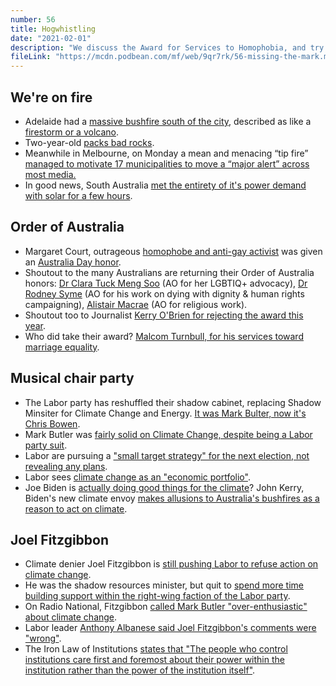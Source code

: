 ```yaml
---
number: 56
title: Hogwhistling
date: "2021-02-01"
description: "We discuss the Award for Services to Homophobia, and try to figure out what on earth the Labor Party is up to."
fileLink: "https://mcdn.podbean.com/mf/web/9qr7rk/56-missing-the-mark.mp3"
---
```


## We're on fire

- Adelaide had a [massive bushfire south of the city](https://www.canberratimes.com.au/story/7098072/homes-lost-in-adelaide-bushfire/?cs=14231), described as like a [firestorm or a volcano](https://www.abc.net.au/news/2021-01-25/adelaide-hills-residents-survive-cherry-gardens-bushfire/13088094).
- Two-year-old [packs bad rocks](https://twitter.com/hilltophoods/status/1353313965661511680?s=20).
- Meanwhile in Melbourne, on Monday a mean and menacing “tip fire” [managed to motivate 17 municipalities to move a “major alert” across most media.](https://www.msn.com/en-au/news/australia/tip-fire-in-melbourne-puts-17-suburbs-on-alert/ar-BB1d3p9e)
- In good news, South Australia [met the entirety of it's power demand with solar for a few hours](https://reneweconomy.com.au/world-first-south-australia-achieves-100pct-solar-and-lowest-prices-in-australia/).

## Order of Australia

- Margaret Court, outrageous [homophobe and anti-gay activist](https://www.theguardian.com/sport/2017/may/31/margaret-court-tennis-reaction-same-sex-marriage-opposition-is-bullying) was given an [Australia Day honor](https://www.sbs.com.au/news/council-asked-to-review-margaret-court-s-australia-day-honour-as-more-return-awards-in-disgust).
- Shoutout to the many Australians are returning their Order of Australia honors: [Dr Clara Tuck Meng Soo](https://www.smh.com.au/national/why-i-handed-back-my-order-of-australia-and-why-margaret-court-should-be-stripped-of-hers-20210124-p56wgd.html) (AO for her LGBTIQ+ advocacy), [Dr Rodney Syme](https://twitter.com/billisdoing/status/1353317400171565057) (AO for his work on dying with dignity & human rights campaigning), [Alistair Macrae](https://www.theage.com.au/national/faith-rattled-in-australia-day-honours-20210127-p56x9m.html) (AO for religious work).
- Shoutout too to Journalist [Kerry O'Brien for rejecting the award this year](https://www.theguardian.com/australia-news/2021/jan/25/kerry-obrien-rejects-australia-day-honour-in-protest-against-margaret-courts-award).
- Who did take their award? [Malcom Turnbull, for his services toward marriage equality](https://www.theguardian.com/australia-news/2021/jan/25/australia-day-honours-2021-malcolm-turnbull-says-irony-in-getting-award-along-with-margaret-court).

## Musical chair party

- The Labor party has reshuffled their shadow cabinet, replacing Shadow Minsiter for Climate Change and Energy. [It was Mark Bulter, now it's Chris Bowen](https://www.theage.com.au/politics/federal/albanese-drops-butler-from-climate-in-reshuffle-restart-on-emissions-20210127-p56xc4.html).
- Mark Butler was [fairly solid on Climate Change, despite being a Labor party suit](https://www.theguardian.com/australia-news/2019/sep/21/labors-climate-policies-are-unshakeable-despite-election-loss-mark-butler-says).
- Labor are pursuing a ["small target strategy" for the next election, not revealing any plans](https://www.smh.com.au/business/the-economy/the-risks-for-labor-in-adopting-a-small-target-strategy-20190526-p51r8c.html).
- Labor sees [climate change as an "economic portfolio"](https://www.abc.net.au/news/2021-01-28/labor-mark-butler-albanese-joel-fitzgibbon-climate-change/13097682).
- Joe Biden is [actually doing good things for the climate](https://www.theguardian.com/commentisfree/2021/jan/28/joe-biden-keystone-pipeline-climate-crisis)? John Kerry, Biden's new climate envoy [makes allusions to Australia's bushfires as a reason to act on climate](https://twitter.com/KetanJ0/status/1354909868386377734).

## Joel Fitzgibbon

- Climate denier Joel Fitzgibbon is [still pushing Labor to refuse action on climate change](https://twitter.com/fitzhunter/status/1354881509140819969).
- He was the shadow resources minister, but quit to [spend more time building support within the right-wing faction of the Labor party](https://www.theguardian.com/australia-news/2020/nov/10/joel-fitzgibbon-quits-shadow-cabinet-after-dispute-over-labors-climate-policy).  
- On Radio National, Fitzgibbon [called Mark Butler "over-enthusiastic" about climate change](https://twitter.com/JulesHolman/status/1354532666041798658).
- Labor leader [Anthony Albanese said Joel Fitzgibbon's comments were "wrong"](https://www.abc.net.au/news/2021-01-28/labor-mark-butler-albanese-joel-fitzgibbon-climate-change/13097682).
- The Iron Law of Institutions [states that "The people who control institutions care first and foremost about their power within the institution rather than the power of the institution itself"](https://rationalwiki.org/wiki/Iron_law_of_institutions).


